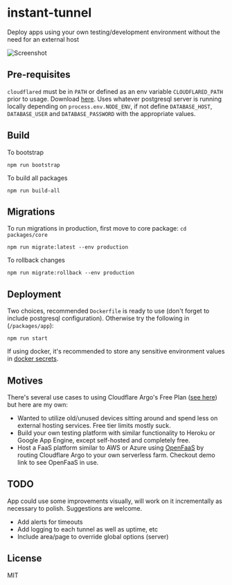 # instant-tunnel
Deploy apps using your own testing/development environment without the need for an external host

![Screenshot](https://user-images.githubusercontent.com/24352255/95298441-9dfc1b80-086b-11eb-8667-34afc3d398b5.png)

## Pre-requisites
`cloudflared` must be in `PATH` or defined as an env variable `CLOUDFLARED_PATH` prior to usage. Download [here](https://developers.cloudflare.com/argo-tunnel/downloads).
Uses whatever postgresql server is running locally depending on `process.env.NODE_ENV`, if not define `DATABASE_HOST`, `DATABASE_USER` and `DATABASE_PASSWORD` with the appropriate values.

## Build
To bootstrap

    npm run bootstrap

To build all packages

    npm run build-all

## Migrations
To run migrations in production, first move to core package: `cd packages/core`

    npm run migrate:latest --env production

To rollback changes

    npm run migrate:rollback --env production

## Deployment
Two choices, recommended `Dockerfile` is ready to use (don't forget to include postgresql configuration). Otherwise try the following in (`/packages/app`):

    npm run start

If using docker, it's recommended to store any sensitive environment values in [docker secrets](https://docs.docker.com/engine/swarm/secrets/).

## Motives
There's several use cases to using Cloudflare Argo's Free Plan ([see here](https://developers.cloudflare.com/cloudflare-one/connections/connect-apps/trycloudflare#faq)) but here are my own:
- Wanted to utilize old/unused devices sitting around and spend less on external hosting services. Free tier limits mostly suck.
- Build your own testing platform with similar functionality to Heroku or Google App Engine, except self-hosted and completely free.
- Host a FaaS platform similar to AWS or Azure using [OpenFaaS](https://github.com/openfaas/faas) by routing Cloudflare Argo to your own serverless farm. Checkout demo link to see OpenFaaS in use.

## TODO
App could use some improvements visually, will work on it incrementally as necessary to polish. Suggestions are welcome. 
- Add alerts for timeouts
- Add logging to each tunnel as well as uptime, etc
- Include area/page to override global options (server)

## License
MIT

